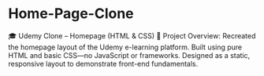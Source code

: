# Home-Page-Clone
🎓 Udemy Clone – Homepage (HTML &amp; CSS) 🔧 Project Overview:  Recreated the homepage layout of the Udemy e-learning platform.  Built using pure HTML and basic CSS—no JavaScript or frameworks.  Designed as a static, responsive layout to demonstrate front-end fundamentals.
